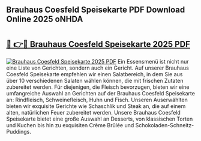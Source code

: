 ## Brauhaus Coesfeld Speisekarte PDF Download Online 2025 oNHDA

# <h2><a href="http://gce2h57.nevu.top/?p=Brauhaus+Coesfeld+Speisekarte">🔗 👉🔴 Brauhaus Coesfeld Speisekarte 2025 PDF</a></h2>

[![Brauhaus Coesfeld Speisekarte 2025 PDF](https://i.imgur.com/dBaPXMq.png)](http://gce2h57.nevu.top/?p=Brauhaus+Coesfeld+Speisekarte)
Ein Essensmenü ist nicht nur eine Liste von Gerichten, sondern auch ein Gericht. Auf unserer Brauhaus Coesfeld Speisekarte empfehlen wir einen Salatbereich, in dem Sie aus über 10 verschiedenen Salaten wählen können, die mit frischen Zutaten zubereitet werden. Für diejenigen, die Fleisch bevorzugen, bieten wir eine umfangreiche Auswahl an Gerichten auf der Brauhaus Coesfeld Speisekarte an: Rindfleisch, Schweinefleisch, Huhn und Fisch. Unseren Auserwählten bieten wir exquisite Gerichte wie Schaschlik und Steak an, die auf einem alten, natürlichen Feuer zubereitet werden. Unsere Brauhaus Coesfeld Speisekarte bietet eine große Auswahl an Desserts, von klassischen Torten und Kuchen bis hin zu exquisiten Crème Brûlée und Schokoladen-Schneitz-Puddings.

